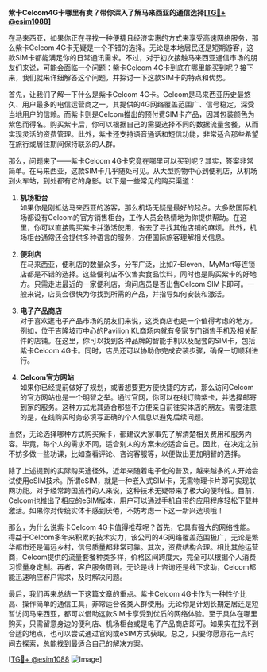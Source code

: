 **紫卡Celcom4G卡哪里有卖？带你深入了解马来西亚的通信选择[[TG💪+ @esim1088](https://t.me/s/esim1088)]**

在马来西亚，如果你正在寻找一种便捷且经济实惠的方式来享受高速网络服务，那么紫卡Celcom 4G卡无疑是一个不错的选择。无论是本地居民还是短期游客，这款SIM卡都能满足你的日常通讯需求。不过，对于初次接触马来西亚通信市场的朋友们来说，可能会面临一个问题：紫卡Celcom 4G卡到底在哪里能买到呢？接下来，我们就来详细解答这个问题，并探讨一下这款SIM卡的特点和优势。

首先，让我们了解一下什么是紫卡Celcom 4G卡。Celcom是马来西亚历史最悠久、用户最多的电信运营商之一，其提供的4G网络覆盖范围广、信号稳定，深受当地用户的信赖。而紫卡则是Celcom推出的预付费SIM卡产品，因其包装颜色为紫色而得名。购买紫卡后，你可以根据自己的需要选择不同的数据流量套餐，从而实现灵活的资费管理。此外，紫卡还支持语音通话和短信功能，非常适合那些希望在旅行或居住期间保持联系的人群。

那么，问题来了——紫卡Celcom 4G卡究竟在哪里可以买到呢？其实，答案非常简单。在马来西亚，这款SIM卡几乎随处可见。从大型购物中心到便利店，从机场到火车站，到处都有它的身影。以下是一些常见的购买渠道：

1. **机场柜台**  
   如果你是刚抵达马来西亚的游客，那么机场无疑是最好的起点。大多数国际机场都设有Celcom的官方销售柜台，工作人员会热情地为你提供帮助。在这里，你可以直接购买紫卡并激活使用，省去了寻找其他店铺的麻烦。此外，机场柜台通常还会提供多种语言的服务，方便国际旅客理解相关信息。

2. **便利店**  
   在马来西亚，便利店的数量众多，分布广泛，比如7-Eleven、MyMart等连锁店都是不错的选择。这些便利店不仅售卖食品饮料，同时也是购买紫卡的好地方。只需走进最近的一家便利店，询问店员是否出售Celcom SIM卡即可。一般来说，店员会很快为你找到所需的产品，并指导如何安装和激活。

3. **电子产品商店**  
   对于喜欢逛电子产品市场的朋友们来说，这类商店也是一个值得考虑的地方。例如，位于吉隆坡市中心的Pavilion KL商场内就有多家专门销售手机及相关配件的店铺。在这里，你可以找到各种品牌的智能手机以及配套的SIM卡，包括紫卡Celcom 4G卡。同时，店员还可以协助你完成安装步骤，确保一切顺利进行。

4. **Celcom官方网站**  
   如果你已经提前做好了规划，或者想要更方便快捷的方式，那么访问Celcom的官方网站也是一个明智之举。通过官网，你可以在线订购紫卡，并选择邮寄到家的服务。这种方式尤其适合那些不方便亲自前往实体店的朋友。需要注意的是，在线购买时务必填写正确的个人信息以避免后续问题。

当然，无论选择哪种方式购买紫卡，都建议大家事先了解清楚相关费用和服务内容。毕竟，每个人的需求不同，适合别人的方案未必适合自己。因此，在决定之前不妨多做一些功课，比如查看评论、咨询客服等，以便做出更加明智的选择。

除了上述提到的实际购买途径外，近年来随着电子化的普及，越来越多的人开始尝试使用eSIM技术。所谓eSIM，就是一种嵌入式SIM卡，无需物理卡片即可实现联网功能。对于经常跨国旅行的人来说，这种技术无疑带来了极大的便利性。目前，Celcom也推出了相应的eSIM版本，用户可以通过手机自带的应用程序轻松下载并激活。如果你对传统实体卡感到厌倦，不妨考虑一下这一新兴选项哦！

那么，为什么说紫卡Celcom 4G卡值得推荐呢？首先，它具有强大的网络性能。得益于Celcom多年来积累的技术实力，该公司的4G网络覆盖范围极广，无论是繁华都市还是偏远乡村，信号质量都非常可靠。其次，资费结构合理。相比其他运营商，Celcom提供的流量套餐种类多样，价格区间跨度大，完全可以根据个人消费习惯量身定制。再者，客户服务周到。无论是线上咨询还是线下求助，Celcom都能迅速响应客户需求，及时解决问题。

最后，我们再来总结一下这篇文章的重点。紫卡Celcom 4G卡作为一种性价比高、操作简单的通信工具，非常适合各类人群使用。无论你是计划长期定居还是短暂访问马来西亚，都可以借助这款SIM卡享受到优质的网络体验。至于具体在哪里购买，只需留意身边的便利店、机场柜台或是电子产品商店即可。如果实在找不到合适的地点，也可以尝试通过官网或eSIM方式获取。总之，只要你愿意花一点时间去探索，总能找到最适合自己的解决方案。

[[TG💪+ @esim1088](https://t.me/s/esim1088) ![Image](https://i.postimg.cc/4NQfJmqS/Snipaste-2025-05-13-00-14-12.png)]